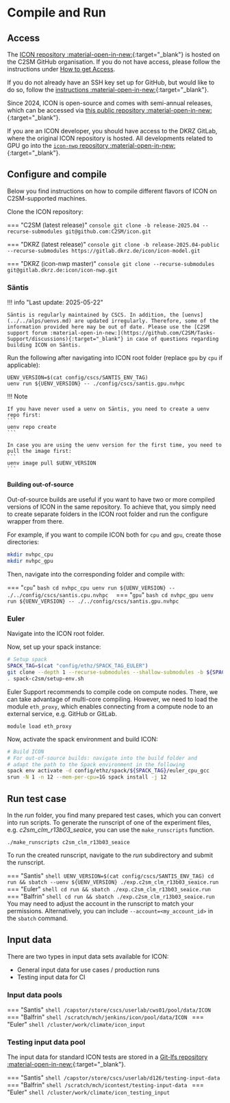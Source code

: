 # Compile and Run

## Access

The [ICON repository :material-open-in-new:](https://github.com/C2SM/icon){:target="_blank"} is hosted on the C2SM GitHub organisation. If you do not have access, please follow the instructions under [How to get Access](../../about/index.md#how-to-get-access).

  If you do not already have an SSH key set up for GitHub, but would like to do so, follow the [instructions :material-open-in-new:](https://docs.github.com/en/authentication/connecting-to-github-with-ssh/generating-a-new-ssh-key-and-adding-it-to-the-ssh-agent){:target="_blank"}.

Since 2024, ICON is open-source and comes with semi-annual releases, which
can be accessed via [this public repository :material-open-in-new:](https://gitlab.dkrz.de/icon/icon-model){:target="_blank"}.

If you are an ICON developer, you should have access to the DKRZ GitLab, where the original ICON repository is hosted. All developments related to GPU go
into the [`icon-nwp` repository :material-open-in-new:](https://gitlab.dkrz.de/icon/icon-nwp){:target="_blank"}.
    
## Configure and compile

Below you find instructions on how to compile different flavors of ICON on C2SM-supported machines.

Clone the ICON repository:

=== "C2SM (latest release)"
    ```console
    git clone -b release-2025.04 --recurse-submodules git@github.com:C2SM/icon.git
    ```

=== "DKRZ (latest release)"
    ```console
    git clone -b release-2025.04-public --recurse-submodules https://gitlab.dkrz.de/icon/icon-model.git
    ```

=== "DKRZ (icon-nwp master)"
    ```console
    git clone --recurse-submodules git@gitlab.dkrz.de:icon/icon-nwp.git
    ```


### Säntis

!!! info "Last update: 2025-05-22"

    Säntis is regularly maintained by CSCS. In addition, the [uenvs](../../alps/uenvs.md) are updated irregularly. Therefore, some of the information provided here may be out of date. Please use the [C2SM support forum :material-open-in-new:](https://github.com/C2SM/Tasks-Support/discussions){:target="_blank"} in case of questions regarding building ICON on Säntis.

Run the following after navigating into ICON root folder (replace `gpu` by `cpu` if applicable):

```console
UENV_VERSION=$(cat config/cscs/SANTIS_ENV_TAG)
uenv run ${UENV_VERSION} -- ./config/cscs/santis.gpu.nvhpc
```

!!! Note

    If you have never used a uenv on Säntis, you need to create a uenv repo first:
    ```
    uenv repo create
    ```

    In case you are using the uenv version for the first time, you need to pull the image first:
    ```
    uenv image pull $UENV_VERSION
    ```


#### Building out-of-source

Out-of-source builds are useful if you want to have two or more compiled versions of ICON in the same repository.
To achieve that, you simply need to create separate folders in the ICON root folder 
and run the configure wrapper from there.

For example, if you want to compile ICON both for `cpu` and `gpu`, create those directories:

```bash
mkdir nvhpc_cpu
mkdir nvhpc_gpu
```

Then, navigate into the corresponding folder and compile with:

=== "`cpu`"
    ```bash
    cd nvhpc_cpu
    uenv run ${UENV_VERSION} -- ./../config/cscs/santis.cpu.nvhpc 
    ```
=== "`gpu`"
    ```bash
    cd nvhpc_gpu
    uenv run ${UENV_VERSION} -- ./../config/cscs/santis.gpu.nvhpc 
    ```

### Euler

Navigate into the ICON root folder.

Now, set up your spack instance:

```bash
# Setup spack
SPACK_TAG=$(cat "config/ethz/SPACK_TAG_EULER")
git clone --depth 1 --recurse-submodules --shallow-submodules -b ${SPACK_TAG} https://github.com/C2SM/spack-c2sm.git
. spack-c2sm/setup-env.sh
```

Euler Support recommends to compile code on compute nodes. There,
we can take advantage of multi-core compiling.
However, we need to load the module `eth_proxy`, which enables connecting from a compute node
to an external service, e.g. GitHub or GitLab.

```console
module load eth_proxy
```

Now, activate the spack environment and build ICON:

```bash
# Build ICON
# For out-of-source builds: navigate into the build folder and 
# adapt the path to the Spack environment in the following
spack env activate -d config/ethz/spack/${SPACK_TAG}/euler_cpu_gcc
srun -N 1 -n 12 --mem-per-cpu=1G spack install -j 12
```


## Run test case
In the *run* folder, you find many prepared test cases, which you can convert into run scripts. To generate the runscript of one of the experiment files, e.g. *c2sm_clm_r13b03_seaice*, you can use the `make_runscripts` function.

```shell
./make_runscripts c2sm_clm_r13b03_seaice
```

To run the created runscript, navigate to the *run* subdirectory and submit the runscript.

=== "Santis"
    ```shell
    UENV_VERSION=$(cat config/cscs/SANTIS_ENV_TAG)
    cd run && sbatch --uenv ${UENV_VERSION} ./exp.c2sm_clm_r13b03_seaice.run
    ```
=== "Euler"
    ```shell
    cd run && sbatch ./exp.c2sm_clm_r13b03_seaice.run
    ```
=== "Balfrin"
    ```shell
    cd run && sbatch ./exp.c2sm_clm_r13b03_seaice.run
    ```
You may need to adjust the account in the runscript to match your permissions. Alternatively, you can include `--account=<my_account_id>` in the `sbatch` command.

## Input data

There are two types in input data sets available for ICON:

- General input data for use cases / production runs
- Testing input data for CI

### Input data pools

=== "Santis"
    ```shell
    /capstor/store/cscs/userlab/cws01/pool/data/ICON
    ```  
=== "Balfrin"
    ```shell
    /scratch/mch/jenkins/icon/pool/data/ICON
    ```
=== "Euler"
    ```shell
    /cluster/work/climate/icon_input
    ```    

### Testing input data pool

The input data for standard ICON tests are stored in a [Git-lfs repository :material-open-in-new:](https://gitlab.dkrz.de/icon/testing-input-data){:target="_blank"}.

=== "Santis"
    ```shell
     /capstor/store/cscs/userlab/d126/testing-input-data
    ```  
=== "Balfrin"
    ```shell
    /scratch/mch/icontest/testing-input-data
    ```
=== "Euler"
    ```shell
    /cluster/work/climate/icon_testing_input
    ```
